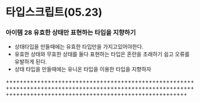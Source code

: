 # 타입스크립트(05.23)

### 아이템 28 유효한 상태만 표현하는 타입을 지향하기

- 상태타입을 만들때에는 유효한 타입만을 가지고있어야한다.
- 유효한 상태와 무효한 상태를 둘다 표현하는 타입은 혼란을 초래하기 쉽고 오류를 유발하게 된다.
- 상태 타입을 만들때에는 유니온 타입을 이용한 타입을 지향하자

++++++++++++++++++++++++++++++++++++++++++++++++++++++++++++++++++++++++++++++++++++++++++++++++++++++++++++++++++++++++++++++++++++++++++++++++++++++++++++++++